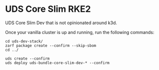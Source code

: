 # UDS Core Slim RKE2 

UDS Core Slim Dev that is not opinionated around k3d.

Once your vanilla cluster is up and running, run the following commands:

```shell
cd uds-dev-stack/
zarf package create --confirm --skip-sbom
cd ../

uds create --confirm
uds deploy uds-bundle-core-slim-dev-* --confirm
```
